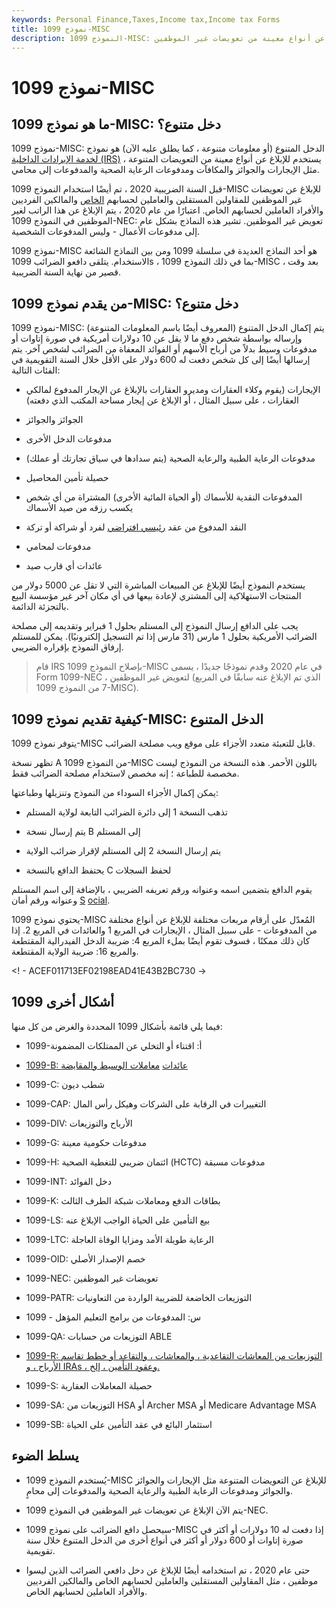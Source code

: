 ```yaml
---
keywords: Personal Finance,Taxes,Income tax,Income tax Forms
title: نموذج 1099-MISC
description: النموذج 1099-MISC: الدخل المتنوع ، أو المعلومات المتنوعة ، هو نموذج مصلحة الضرائب يستخدم للإبلاغ عن أنواع معينة من تعويضات غير الموظفين.
---
```


# نموذج 1099-MISC
## ما هو نموذج 1099-MISC: دخل متنوع؟

نموذج 1099-MISC: الدخل المتنوع (أو معلومات متنوعة ، كما يطلق عليه الآن) هو نموذج [لخدمة الإيرادات الداخلية (IRS)](/irs) يستخدم للإبلاغ عن أنواع معينة من التعويضات المتنوعة ، مثل الإيجارات والجوائز والمكافآت ومدفوعات الرعاية الصحية والمدفوعات إلى محامي.

قبل السنة الضريبية 2020 ، تم أيضًا استخدام النموذج 1099-MISC للإبلاغ عن تعويضات غير الموظفين للمقاولين المستقلين والعاملين لحسابهم [الخاص](/soleproprietorship) والمالكين الفرديين والأفراد العاملين لحسابهم الخاص. اعتبارًا من عام 2020 ، يتم الإبلاغ عن هذا الراتب لغير الموظفين في النموذج 1099-NEC: تعويض غير الموظفين. تشير هذه النماذج بشكل عام إلى مدفوعات الأعمال - وليس المدفوعات الشخصية.

نموذج 1099-MISC هو أحد النماذج العديدة في سلسلة 1099 ومن بين النماذج الشائعة الاستخدام. يتلقى دافعو الضرائب 1099s ، بما في ذلك النموذج 1099-MISC ، بعد وقت قصير من نهاية السنة الضريبية.

## من يقدم نموذج 1099-MISC: دخل متنوع؟

نموذج 1099-MISC: يتم إكمال الدخل المتنوع (المعروف أيضًا باسم المعلومات المتنوعة) وإرساله بواسطة شخص دفع ما لا يقل عن 10 دولارات أمريكية في صورة إتاوات أو مدفوعات وسيط بدلاً من أرباح الأسهم أو الفوائد المعفاة من الضرائب لشخص آخر. يتم إرسالها أيضًا إلى كل شخص دفعت له 600 دولار على الأقل خلال السنة التقويمية في الفئات التالية:

- الإيجارات (يقوم وكلاء العقارات ومديرو العقارات بالإبلاغ عن الإيجار المدفوع لمالكي العقارات ، على سبيل المثال ، أو الإبلاغ عن إيجار مساحة المكتب الذي دفعته)

- الجوائز والجوائز

- مدفوعات الدخل الأخرى

- مدفوعات الرعاية الطبية والرعاية الصحية (يتم سدادها في سياق تجارتك أو عملك)

- حصيلة تأمين المحاصيل

- المدفوعات النقدية للأسماك (أو الحياة المائية الأخرى) المشتراة من أي شخص يكسب رزقه من صيد الأسماك

- النقد المدفوع من عقد [رئيسي افتراضي](/notionalprincipalamount) لفرد أو شراكة أو تركة

- مدفوعات لمحامي

- عائدات أي قارب صيد

يستخدم النموذج أيضًا للإبلاغ عن المبيعات المباشرة التي لا تقل عن 5000 دولار من المنتجات الاستهلاكية إلى المشتري لإعادة بيعها في أي مكان آخر غير مؤسسة البيع بالتجزئة الدائمة.

يجب على الدافع إرسال النموذج إلى المستلم بحلول 1 فبراير وتقديمه إلى مصلحة الضرائب الأمريكية بحلول 1 مارس (31 مارس إذا تم التسجيل إلكترونيًا). يمكن للمستلم إرفاق النموذج بإقراره الضريبي.

> قام IRS بإصلاح النموذج 1099-MISC في عام 2020 وقدم نموذجًا جديدًا ، يسمى Form 1099-NEC ، لتعويض غير الموظفين (الذي تم الإبلاغ عنه سابقًا في المربع 7 من النموذج 1099-MISC).

>

## كيفية تقديم نموذج 1099-MISC: الدخل المتنوع

يتوفر نموذج 1099-MISC قابل للتعبئة متعدد الأجزاء على موقع ويب مصلحة الضرائب.

تظهر نسخة A من النموذج 1099-MISC باللون الأحمر. هذه النسخة من النموذج ليست مخصصة للطباعة ؛ إنه مخصص لاستخدام مصلحة الضرائب فقط.

يمكن إكمال الأجزاء السوداء من النموذج وتنزيلها وطباعتها:

- تذهب النسخة 1 إلى دائرة الضرائب التابعة لولاية المستلم

- يتم إرسال نسخة B إلى المستلم

- يتم إرسال النسخة 2 إلى المستلم لإقرار ضرائب الولاية

- يحتفظ الدافع بالنسخة C لحفظ السجلات

يقوم الدافع بتضمين اسمه وعنوانه ورقم تعريفه الضريبي ، بالإضافة إلى اسم المستلم وعنوانه ورقم أمان [S](/ssn) [ocial](/ssn).

يحتوي نموذج 1099-MISC المُعدّل على أرقام مربعات مختلفة للإبلاغ عن أنواع مختلفة من المدفوعات - على سبيل المثال ، الإيجارات في المربع 1 والعائدات في المربع 2. إذا كان ذلك ممكنًا ، فسوف تقوم أيضًا بملء المربع 4: ضريبة الدخل الفيدرالية المقتطعة والمربع 16: ضريبة الولاية المقتطعة.

<! - ACEF011713EF02198EAD41E43B2BC730 ->

## أشكال أخرى 1099

فيما يلي قائمة بأشكال 1099 المحددة والغرض من كل منها:

- 1099-أ: اقتناء أو التخلي عن الممتلكات المضمونة

- [1099-B: عائدات](/form-1099-b) [معاملات الوسيط والمقايضة](/form-1099-b)

- 1099-C: شطب ديون

- 1099-CAP: التغييرات في الرقابة على الشركات وهيكل رأس المال

- 1099-DIV: الأرباح والتوزيعات

- 1099-G: مدفوعات حكومية معينة

- 1099-H: ائتمان ضريبي للتغطية الصحية (HCTC) مدفوعات مسبقة

- 1099-INT: دخل الفوائد

- 1099-K: بطاقات الدفع ومعاملات شبكة الطرف الثالث

- 1099-LS: بيع التأمين على الحياة الواجب الإبلاغ عنه

- 1099-LTC: الرعاية طويلة الأمد ومزايا الوفاة العاجلة

- 1099-OID: خصم الإصدار الأصلي

- 1099-NEC: تعويضات غير الموظفين

- 1099-PATR: التوزيعات الخاضعة للضريبة الواردة من التعاونيات

- 1099 - س: المدفوعات من برامج التعليم المؤهل

- 1099-QA: التوزيعات من حسابات ABLE

- [1099-R: التوزيعات من المعاشات التقاعدية ، والمعاشات ، والتقاعد أو خطط تقاسم الأرباح ، و IRAs ، وعقود التأمين ، إلخ.](/form1099r)

- 1099-S: حصيلة المعاملات العقارية

- 1099-SA: التوزيعات من HSA أو Archer MSA أو Medicare Advantage MSA

- 1099-SB: استثمار البائع في عقد التأمين على الحياة

## يسلط الضوء

- يُستخدم النموذج 1099-MISC للإبلاغ عن التعويضات المتنوعة مثل الإيجارات والجوائز والجوائز ومدفوعات الرعاية الطبية والرعاية الصحية والمدفوعات إلى محامٍ.

- يتم الآن الإبلاغ عن تعويضات غير الموظفين في النموذج 1099-NEC.

- سيحصل دافع الضرائب على نموذج 1099-MISC إذا دفعت له 10 دولارات أو أكثر في صورة إتاوات أو 600 دولار أو أكثر في أنواع أخرى من الدخل المتنوع خلال سنة تقويمية.

- حتى عام 2020 ، تم استخدامه أيضًا للإبلاغ عن دخل دافعي الضرائب الذين ليسوا موظفين ، مثل المقاولين المستقلين والعاملين لحسابهم الخاص والمالكين الفرديين والأفراد العاملين لحسابهم الخاص.

